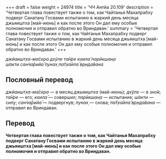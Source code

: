 +++
draft = false
weight = 24974
title = 'ЧЧ Антйа 20.109'
description = 'Четвертая глава повествует также о том, как Чайтанья Махапрабху подверг Санатану Госвами испытанию в жаркий день месяца джьяиштха [май-июнь] и как после этого Он дал ему особые полномочия и отправил обратно во Вриндаван.'
summary = 'Четвертая глава повествует также о том, как Чайтанья Махапрабху подверг Санатану Госвами испытанию в жаркий день месяца джьяиштха [май-июнь] и как после этого Он дал ему особые полномочия и отправил обратно во Вриндаван.'
+++

_джйаишт̣ха-ма̄сера дхӯпе та̄н̇ре каила̄ парӣкшан̣а  
ш́акти сан̃ча̄рийа̄ пунах̣ па̄т̣ха̄ила̄ вр̣нда̄вана_

## Пословный перевод

_джйаишт̣ха_\-_ма̄сера_ — в месяц _джьяиштха_ (май-июнь); _дхӯпе_ — в зной; _та̄н̇ре_ — его; _каила̄_ — совершил; _парӣкшан̣а_ — испытание; _ш́акти_ — силу; _сан̃ча̄рийа̄_ — подвергнув; _пунах̣_ — снова; _па̄т̣ха̄ила̄_ _вр̣нда̄вана_ — отправил во Вриндаван.

## Перевод

**Четвертая глава повествует также о том, как Чайтанья Махапрабху подверг Санатану Госвами испытанию в жаркий день месяца джьяиштха \[май-июнь\] и как после этого Он дал ему особые полномочия и отправил обратно во Вриндаван.**
